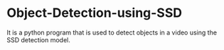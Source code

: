 # Object-Detection-using-SSD
It is a python program that is used to detect objects in a video using the SSD detection model.
